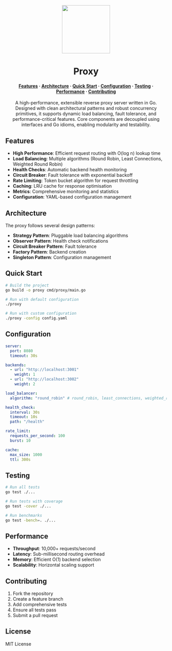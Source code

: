 
<p align="center">
  <img src="https://avatars.githubusercontent.com/u/138057124?s=200&v=4" width="150" />
</p>
<h1 align="center">Proxy</h1>

<p align="center">
  
</p>

<h4 align="center">
  <a href="#get-started">Features</a>
  ·
  <a href="https://docs.parsonlabs.com/">Architecture</a>
  ·
  <a href="https://github.com/WillKirkmanM/music/releases">Quick Start</a>
  ·
  <a href="https://github.com/WillKirkmanM/music/releases">Configuration</a>
  ·
  <a href="https://github.com/WillKirkmanM/music/releases">Testing</a>
  ·
  <a href="https://github.com/WillKirkmanM/music/releases">Performance</a>
  ·
  <a href="https://github.com/WillKirkmanM/music/releases">Contributing</a>
</h4>

<p align="center">A high-performance, extensible reverse proxy server written in Go. Designed with clean architectural patterns and robust concurrency primitives, it supports dynamic load balancing, fault tolerance, and performance-critical features. Core components are decoupled using interfaces and Go idioms, enabling modularity and testability.</p>

## Features

- **High Performance**: Efficient request routing with O(log n) lookup time
- **Load Balancing**: Multiple algorithms (Round Robin, Least Connections, Weighted Round Robin)
- **Health Checks**: Automatic backend health monitoring
- **Circuit Breaker**: Fault tolerance with exponential backoff
- **Rate Limiting**: Token bucket algorithm for request throttling
- **Caching**: LRU cache for response optimisation
- **Metrics**: Comprehensive monitoring and statistics
- **Configuration**: YAML-based configuration management

## Architecture

The proxy follows several design patterns:

- **Strategy Pattern**: Pluggable load balancing algorithms
- **Observer Pattern**: Health check notifications
- **Circuit Breaker Pattern**: Fault tolerance
- **Factory Pattern**: Backend creation
- **Singleton Pattern**: Configuration management

## Quick Start

```bash
# Build the project
go build -o proxy cmd/proxy/main.go

# Run with default configuration
./proxy

# Run with custom configuration
./proxy -config config.yaml
```

## Configuration

```yaml
server:
  port: 8080
  timeout: 30s

backends:
  - url: "http://localhost:3001"
    weight: 1
  - url: "http://localhost:3002"
    weight: 2

load_balancer:
  algorithm: "round_robin" # round_robin, least_connections, weighted_round_robin

health_check:
  interval: 30s
  timeout: 10s
  path: "/health"

rate_limit:
  requests_per_second: 100
  burst: 10

cache:
  max_size: 1000
  ttl: 300s
```

## Testing

```bash
# Run all tests
go test ./...

# Run tests with coverage
go test -cover ./...

# Run benchmarks
go test -bench=. ./...
```

## Performance

- **Throughput**: 10,000+ requests/second
- **Latency**: Sub-millisecond routing overhead
- **Memory**: Efficient O(1) backend selection
- **Scalability**: Horizontal scaling support

## Contributing

1. Fork the repository
2. Create a feature branch
3. Add comprehensive tests
4. Ensure all tests pass
5. Submit a pull request

## License

MIT License